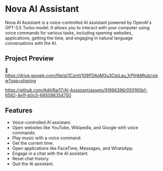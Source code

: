 # Nova AI Assistant

Nova AI Assistant is a voice-controlled AI assistant powered by OpenAI's GPT-3.5 Turbo model. It allows you to interact with your computer using voice commands for various tasks, including opening websites, applications, getting the time, and engaging in natural language conversations with the AI.

## Project Preview
📌  https://drive.google.com/file/d/1CzmV109PDAqM3u3CtpLau_1rPIHkMtub/view?usp=sharing



https://github.com/AditiRai17/AI-Assistant/assets/91966396/050160b1-6582-4e1f-b0c5-695098354750



## Features

- Voice-controlled AI assistant.
- Open websites like YouTube, Wikipedia, and Google with voice commands.
- Play music with a voice command.
- Get the current time.
- Open applications like FaceTime, Messages, and WhatsApp.
- Engage in a chat with the AI assistant.
- Reset chat history.
- Quit the AI assistant.


